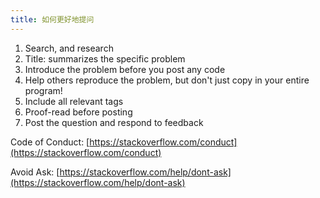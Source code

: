 ```yaml
---
title: 如何更好地提问
---
```


1.  Search, and research
2.  Title: summarizes the specific problem
3.  Introduce the problem before you post any code
4.  Help others reproduce the problem, but don't just copy in your entire program!
5.  Include all relevant tags
6.  Proof-read before posting
7.  Post the question and respond to feedback

Code of Conduct: [https://stackoverflow.com/conduct](https://stackoverflow.com/conduct)

Avoid Ask: [https://stackoverflow.com/help/dont-ask](https://stackoverflow.com/help/dont-ask)


